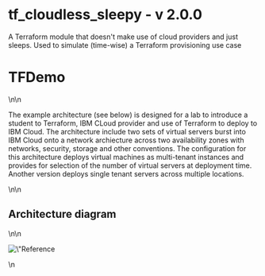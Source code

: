 # tf_cloudless_sleepy - v 2.0.0
A Terraform module that doesn't make use of cloud providers and just sleeps. Used to simulate (time-wise) a Terraform provisioning use case  


<h1>TFDemo</h1>\n\n<p>The example architecture (see below) is designed for a lab to introduce a student to Terraform, IBM CLoud provider and use of Terraform to deploy to IBM Cloud. The architecture include two sets of virtual servers burst into IBM Cloud onto a network archiecture across two availability zones with networks, security, storage and other conventions. The configuration for this architecture deploys virtual machines as multi-tenant instances and provides for selection of the number of virtual servers at deployment time. Another version deploys single tenant servers across multiple locations.</p>\n\n<h2>Architecture diagram</h2>\n\n<p><img src=\"https://github.com/pbahrs/TFDemo/blob/master/imgs/labarch.png\" alt=\"Reference Pattern\"></p>\n
